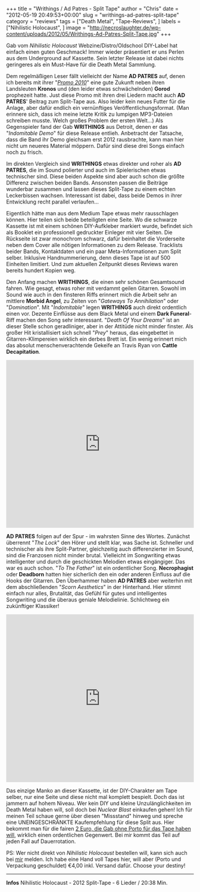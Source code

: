 +++
title = "Writhings / Ad Patres - Split Tape"
author = "Chris"
date = "2012-05-19 20:49:53+00:00"
slug = "writhings-ad-patres-split-tape"
category = "reviews"
tags = ["Death Metal", "Tape-Reviews", ]
labels = ["Nihilistic Holocaust", ]
image = "http://necroslaughter.de/wp-content/uploads/2012/05/Writhings-Ad-Patres-Split-Tape.jpg"
+++

Gab vom _Nihilistic Holocaust_ Webzine/Distro/Oldschool DIY-Label hat einfach einen guten Geschmack! Immer wieder präsentiert er uns Perlen aus dem Underground auf Kassette. Sein letzter Release ist dabei nichts geringeres als ein Must-Have für die Death Metal Sammlung.

Dem regelmäßigen Leser fällt vielleicht der Name **AD PATRES** auf, denen ich bereits mit ihrer "<a href="http://necroslaughter.de/2011/03/ad-patres-promo-2010/" title="Ad Patres – Promo 2010">_Promo 2010_</a>" eine gute Zukunft neben ihren Landsleuten **Kronos** und (den leider etwas schwächelnden) **Gorod** prophezeit hatte. Just diese Promo mit ihren drei Liedern macht auch **AD PATRES**' Beitrag zum Split-Tape aus. Also leider kein neues Futter für die Anlage, aber dafür endlich ein vernünftiges Veröffentlichungsformat. (Man erinnere sich, dass ich meine letzte Kritik zu lumpigen MP3-Dateien schreiben musste. Welch großes Problem der ersten Welt...)
Als Gegenspieler fand der Gab **WRITHINGS** aus Detroit, denen er das "_Indomitable Demo_" für diese Release entlieh. Anbetracht der Tatsache, dass die Band ihr Demo gleichsam erst 2012 rausbrachte, kann man hier nicht um neueres Material möppern. Dafür sind diese drei Songs einfach noch zu frisch.

Im direkten Vergleich sind **WRITHINGS** etwas direkter und roher als **AD PATRES**, die im Sound polierter und auch im Spielerischen etwas technischer sind. Diese beiden Aspekte sind aber auch schon die größte Differenz zwischen beiden Bands. Ansonsten passen die Beiträge wunderbar zusammen und lassen dieses Split-Tape zu einem echten Leckerbissen wachsen. Interessant ist dabei, dass beide Demos in ihrer Entwicklung recht parallel verlaufen...

Eigentlich hätte man aus dem Medium Tape etwas mehr rausschlagen können. Hier teilen sich beide beteiligten eine Seite. Wo die schwarze Kassette ist mit einem schönen DIY-Aufkleber markiert wurde, befindet sich als Booklet ein professionell gedruckter Einleger mit vier Seiten. Die Rückseite ist zwar monochrom schwarz, dafür beinhaltet die Vorderseite neben dem Cover alle nötigen Informationen zu dem Release. Tracklists beider Bands, Kontaktdaten und ein paar Meta-Informationen zum Split selber. Inklusive Handnummerierung, denn dieses Tape ist auf 500 Einheiten limitiert. Und zum aktuellen Zeitpunkt dieses Reviews waren bereits hundert Kopien weg.

Den Anfang machen **WRITHINGS**, die einen sehr schönen Gesamtsound fahren. Wie gesagt, etwas roher mit verdammt geilen Gitarren. Sowohl im Sound wie auch in den finsteren Riffs erinnert mich die Arbeit sehr an mittlere **Morbid Angel**, zu Zeiten von "_Gateways To Annihilation_" oder "_Domination_". Mit "_Indomitable_" legen **WRITHINGS** auch direkt ordentlich einen vor. Dezente Einflüsse aus dem Black Metal und einem **Dark Funeral**-Riff machen den Song sehr interessant. "_Death Of Your Dreams_" ist an dieser Stelle schon geradliniger, aber in der Attitüde nicht minder finster. Als großer Hit kristallisiert sich schnell "_Prey_" heraus, das eingebettet in Gitarren-Klimpereien wirklich ein derbes Brett ist. Ein wenig erinnert mich das absolut menschenverachtende Gekeife an Travis Ryan von **Cattle Decapitation**.

<iframe frameborder="no" height="450" scrolling="yes" src="http://w.soundcloud.com/player/?url=http%3A%2F%2Fapi.soundcloud.com%2Fusers%2F15910424&amp;auto_play=false&amp;show_artwork=true&amp;color=000000" width="100%"></iframe>

**AD PATRES** folgen auf der Spur - im wahrsten Sinne des Wortes. Zunächst überrennt "_The Lock_" den Hörer und stellt klar, was Sache ist. Schneller und technischer als ihre Split-Partner, gleichzeitig auch differenzierter im Sound, sind die Franzosen nicht minder brutal. Vielleicht im Songwriting etwas intelligenter und durch die geschickten Melodien etwas eingängiger. Das war es auch schon. "_To The Father_" ist ein ordentlicher Song. **Necrophagist** oder **Deadborn** hatten hier sicherlich den ein oder anderen Einfluss auf die Hooks der Gitarren. Den Überhammer haben **AD PATRES** aber weiterhin mit dem abschließenden "_Scorn Aesthetics_" in der Hinterhand. Hier stimmt einfach nur alles, Brutalität, das Gefühl für gutes und intelligentes Songwriting und die überaus geniale Melodielinie. Schlichtweg ein zukünftiger Klassiker!

<iframe frameborder="no" height="450" scrolling="no" src="http://w.soundcloud.com/player/?url=http%3A%2F%2Fapi.soundcloud.com%2Fusers%2F6285877&amp;auto_play=false&amp;show_artwork=true&amp;color=000000" width="100%"></iframe>

Das einzige Manko an dieser Kassette, ist der DIY-Charakter am Tape selber, nur eine Seite und diese nicht mal komplett bespielt. Doch das ist jammern auf hohem Niveau. Wer kein DIY und kleine Unzulänglichkeiten im Death Metal haben will, soll doch bei _Nuclear Blast_ einkaufen gehen! Ich für meinen Teil schaue gerne über diesen "Missstand" hinweg und spreche eine UNEINGESCHRÄNKTE Kaufempfehlung für diese Split aus. Hier bekommt man für die fairen <a href="http://nihilisticholocaust.bigcartel.com/product/writhing-us-ad-patres-fra-split-tape">2 Euro, die Gab ohne Porto für das Tape haben will</a>, wirklich einen ordentlichen Gegenwert. Bei mir kommt das Teil auf jeden Fall auf Dauerrotation.

PS: Wer nicht direkt von _Nihilistic Holocaust_ bestellen will, kann sich auch bei <a href="mailto:necroslaughter@arcor.de">mir</a> melden. Ich habe eine Hand voll Tapes hier, will aber (Porto und Verpackung geschuldet) €4,00 inkl. Versand dafür. Choose your destiny!



---
**Infos**
Nihilistic Holocaust - 2012
Split-Tape - 6 Lieder / 20:38 Min.
